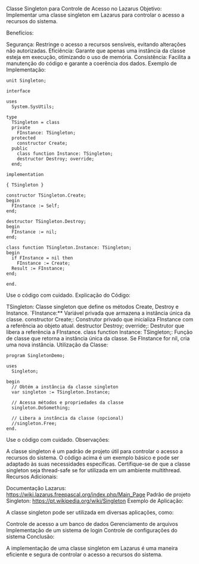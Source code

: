 Classe Singleton para Controle de Acesso no Lazarus
Objetivo: Implementar uma classe singleton em Lazarus para controlar o acesso a recursos do sistema.

Benefícios:

Segurança: Restringe o acesso a recursos sensíveis, evitando alterações não autorizadas.
Eficiência: Garante que apenas uma instância da classe esteja em execução, otimizando o uso de memória.
Consistência: Facilita a manutenção do código e garante a coerência dos dados.
Exemplo de Implementação:

```Delphi
unit Singleton;

interface

uses
  System.SysUtils;

type
  TSingleton = class
  private
    FInstance: TSingleton;
  protected
    constructor Create;
  public
    class function Instance: TSingleton;
    destructor Destroy; override;
  end;

implementation

{ TSingleton }

constructor TSingleton.Create;
begin
  FInstance := Self;
end;

destructor TSingleton.Destroy;
begin
  FInstance := nil;
end;

class function TSingleton.Instance: TSingleton;
begin
  if FInstance = nil then
    FInstance := Create;
  Result := FInstance;
end;

end.
```
Use o código com cuidado.
Explicação do Código:

TSingleton: Classe singleton que define os métodos Create, Destroy e Instance.
`FInstance:** Variável privada que armazena a instância única da classe.
constructor Create;: Construtor privado que inicializa FInstance com a referência ao objeto atual.
destructor Destroy; override;: Destrutor que libera a referência a FInstance.
class function Instance: TSingleton;: Função de classe que retorna a instância única da classe. Se FInstance for nil, cria uma nova instância.
Utilização da Classe:

```Delphi
program SingletonDemo;

uses
  Singleton;

begin
  // Obtém a instância da classe singleton
  var singleton := TSingleton.Instance;

  // Acessa métodos e propriedades da classe
  singleton.DoSomething;

  // Libera a instância da classe (opcional)
  //singleton.Free;
end.
```

Use o código com cuidado.
Observações:

A classe singleton é um padrão de projeto útil para controlar o acesso a recursos do sistema.
O código acima é um exemplo básico e pode ser adaptado às suas necessidades específicas.
Certifique-se de que a classe singleton seja thread-safe se for utilizada em um ambiente multithread.
Recursos Adicionais:

Documentação Lazarus: https://wiki.lazarus.freepascal.org/index.php/Main_Page
Padrão de projeto Singleton: https://pt.wikipedia.org/wiki/Singleton
Exemplo de Aplicação:

A classe singleton pode ser utilizada em diversas aplicações, como:

Controle de acesso a um banco de dados
Gerenciamento de arquivos
Implementação de um sistema de login
Controle de configurações do sistema
Conclusão:

A implementação de uma classe singleton em Lazarus é uma maneira eficiente e segura de controlar o acesso a recursos do sistema.
